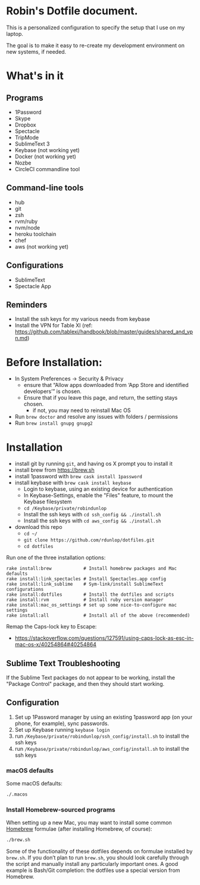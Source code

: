# Robin's Dotfile document.

This is a personalized configuration to specify the setup that I use on my laptop.

The goal is to make it easy to re-create my development environment on new systems, if needed.

# What's in it

## Programs

* 1Password
* Skype
* Dropbox
* Spectacle
* TripMode
* SublimeText 3
* Keybase (not working yet)
* Docker (not working yet)
* Nozbe
* CircleCI commandline tool

## Command-line tools

* hub
* git
* zsh
* rvm/ruby
* nvm/node
* heroku toolchain
* chef
* aws (not working yet)

## Configurations

* SublimeText
* Spectacle App

## Reminders

* Install the ssh keys for my various needs from keybase
* Install the VPN for Table XI (ref: https://github.com/tablexi/handbook/blob/master/guides/shared_and_vpn.md)

# Before Installation:

* In System Preferences -> Security & Privacy
  - ensure that “Allow apps downloaded from ‘App Store and identified developers’” is chosen.
  - Ensure that if you leave this page, and return, the setting stays chosen.
    - if not, you may need to reinstall Mac OS
* Run `brew doctor` and resolve any issues with folders / permissions
* Run `brew install gnupg gnupg2`

# Installation

  * install git by running `git`, and having os X prompt you to install it
  * install brew from https://brew.sh
  * install 1password with `brew cask install 1password`
  * install keybase with `brew cask install keybase`
    * Login to keybase, using an existing device for authentication
    * In Keybase-Settings, enable the "Files" feature, to mount the Keybase filesystem
    * `cd /Keybase/private/robindunlop`
    * Install the ssh keys with `cd ssh_config && ./install.sh`
    * Install the ssh keys with `cd aws_config && ./install.sh`
  * download this repo
    * `cd ~/`
    * `git clone https://github.com/rdunlop/dotfiles.git`
    * `cd dotfiles`

Run one of the three installation options:

    rake install:brew            # Install homebrew packages and Mac defaults
    rake install:link_spectacles # Install Spectacles.app config
    rake install:link_sublime    # Sym-link/install SublimeText configurations
    rake install:dotfiles        # Install the dotfiles and scripts
    rake install:rvm             # Install ruby version manager
    rake install:mac_os_settings # set up some nice-to-configure mac settings
    rake install:all             # Install all of the above (recommended)

Remap the Caps-lock key to Escape:

  * https://stackoverflow.com/questions/127591/using-caps-lock-as-esc-in-mac-os-x/40254864#40254864

## Sublime Text Troubleshooting

If the Sublime Text packages do not appear to be working, install the "Package Control" package, and then they should start working.

## Configuration

1. Set up 1Password manager by using an existing 1password app (on your phone, for example), sync passwords.
1. Set up Keybase running `keybase login`
1. run `/Keybase/private/robindunlop/ssh_config/install.sh` to install the ssh keys
1. run `/Keybase/private/robindunlop/aws_config/install.sh` to install the ssh keys

### macOS defaults

Some macOS defaults:

```bash
./.macos
```

### Install Homebrew-sourced programs

When setting up a new Mac, you may want to install some common [Homebrew](https://brew.sh/) formulae (after installing Homebrew, of course):

```bash
./brew.sh
```

Some of the functionality of these dotfiles depends on formulae installed by `brew.sh`. If you don’t plan to run `brew.sh`, you should look carefully through the script and manually install any particularly important ones. A good example is Bash/Git completion: the dotfiles use a special version from Homebrew.


